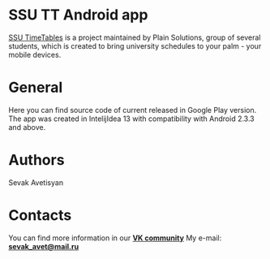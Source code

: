 SSU TT Android app
==========
[SSU TimeTables](https://vk.com/ssutt) is a project maintained by Plain Solutions, group of several students, which is created to bring university schedules to your palm - your mobile devices.

General
==========
Here you can find source code of current released in Google Play version. The app was created in IntelijIdea 13 with compatibility with Android 2.3.3 and above.

Authors
==========
Sevak Avetisyan

Contacts
==========
You can find more information in our [**VK community**](https://vk.com/ssutt)
My e-mail: **sevak_avet@mail.ru**
